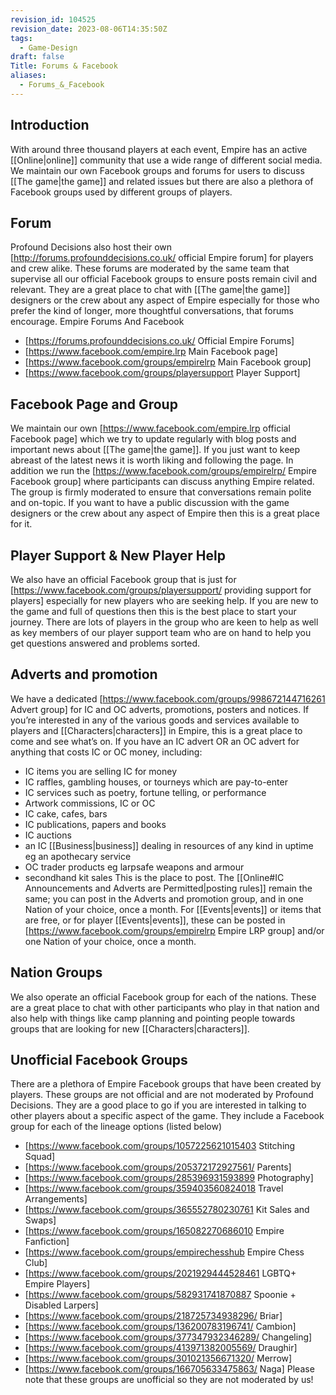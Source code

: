 ```yaml
---
revision_id: 104525
revision_date: 2023-08-06T14:35:50Z
tags:
  - Game-Design
draft: false
Title: Forums & Facebook
aliases:
  - Forums_&_Facebook
---
```

## Introduction
With around three thousand players at each event, Empire has an active [[Online|online]] community that use a wide range of different social media. We maintain our own Facebook groups and forums for users to discuss [[The game|the game]] and related issues but there are also a plethora of Facebook groups used by different groups of players.
## Forum
Profound Decisions also host their own [http://forums.profounddecisions.co.uk/ official Empire forum] for players and crew alike. These forums are moderated by the same team that supervise all our official Facebook groups to ensure posts remain civil and relevant. They are a great place to chat with [[The game|the game]] designers or the crew about any aspect of Empire especially for those who prefer the kind of longer, more thoughtful conversations, that forums encourage.
Empire Forums And Facebook
* [https://forums.profounddecisions.co.uk/ Official Empire Forums]
* [https://www.facebook.com/empire.lrp Main Facebook page]
* [https://www.facebook.com/groups/empirelrp Main Facebook group]
* [https://www.facebook.com/groups/playersupport Player Support]
## Facebook Page and Group
We maintain our own [https://www.facebook.com/empire.lrp official Facebook page] which we try to update regularly with blog posts and important news about [[The game|the game]]. If you just want to keep abreast of the latest news it is worth liking and following the page.
In addition we run the [https://www.facebook.com/groups/empirelrp/ Empire Facebook group] where participants can discuss anything Empire related. The group is firmly moderated to ensure that conversations remain polite and on-topic. If you want to have a public discussion with the game designers or the crew about any aspect of Empire then this is a great place for it.
## Player Support & New Player Help
We also have an official Facebook group that is just for [https://www.facebook.com/groups/playersupport/ providing support for players] especially for new players who are seeking help. If you are new to the game and full of questions then this is the best place to start your journey. There are lots of players in the group who are keen to help as well as key members of our player support team who are on hand to help you get questions answered and problems sorted.
## Adverts and promotion
We have a dedicated [https://www.facebook.com/groups/998672144716261 Advert group] for IC and OC adverts, promotions, posters and notices.  If you’re interested in any of the various goods and services available to players and [[Characters|characters]] in Empire, this is a great place to come and see what’s on.
If you have an IC advert OR an OC advert for anything that costs IC or OC money, including: 
* IC items you are selling IC for money
* IC raffles, gambling houses, or tourneys which are pay-to-enter
* IC services such as poetry, fortune telling, or performance
* Artwork commissions, IC or OC 
* IC cake, cafes, bars
* IC publications, papers and books
* IC auctions
* an IC [[Business|business]] dealing in resources of any kind in uptime eg an apothecary service 
* OC trader products eg larpsafe weapons and armour 
* secondhand kit sales
This is the place to post.  The [[Online#IC Announcements and Adverts are Permitted|posting rules]] remain the same; you can post in the Adverts and promotion group, and in one Nation of your choice, once a month.
For [[Events|events]] or items that are free, or for player [[Events|events]], these can be posted in [https://www.facebook.com/groups/empirelrp Empire LRP group] and/or one Nation of your choice, once a month.
## Nation Groups
We also operate an official Facebook group for each of the nations. These are a great place to chat with other participants who play in that nation and also help with things like camp planning and pointing people towards groups that are looking for new [[Characters|characters]]. 
## Unofficial Facebook Groups
There are a plethora of Empire Facebook groups that have been created by players. These groups are not official and are not moderated by Profound Decisions. They are a good place to go if you are interested in talking to other players about a specific aspect of the game. They include a Facebook group for each of the lineage options (listed below) 
* [https://www.facebook.com/groups/1057225621015403 Stitching Squad]
* [https://www.facebook.com/groups/205372172927561/ Parents]
* [https://www.facebook.com/groups/285396931593899 Photography]
* [https://www.facebook.com/groups/359403560824018 Travel Arrangements]
* [https://www.facebook.com/groups/365552780230761 Kit Sales and Swaps]
* [https://www.facebook.com/groups/165082270686010 Empire Fanfiction]
* [https://www.facebook.com/groups/empirechesshub Empire Chess Club]
* [https://www.facebook.com/groups/2021929444528461 LGBTQ+ Empire Players]
* [https://www.facebook.com/groups/582931741870887 Spoonie + Disabled Larpers]
* [https://www.facebook.com/groups/218725734938296/ Briar]
* [https://www.facebook.com/groups/136200783196741/ Cambion]
* [https://www.facebook.com/groups/377347932346289/ Changeling]
* [https://www.facebook.com/groups/413971382005569/ Draughir]
* [https://www.facebook.com/groups/301021356671320/ Merrow]
* [https://www.facebook.com/groups/166705633475863/ Naga]
Please note that these groups are unofficial so they are not moderated by us!